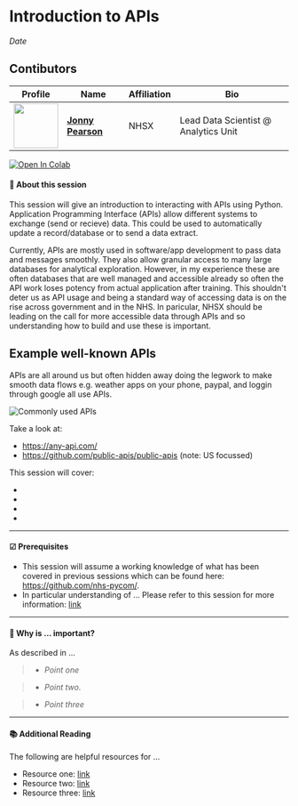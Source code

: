 # Introduction to APIs
*Date*

## Contibutors

| Profile         | Name     | Affiliation | Bio | 
|--------------|-----------|-----------|-----------|
| <a href="https://github.com/JRPearson500"><img src="https://avatars.githubusercontent.com/u/67793644?v=4" width="80" height="80" /></a> | **[Jonny Pearson](https://github.com/JRPearson500)** | NHSX | Lead Data Scientist @ Analytics Unit |

[![Open In Colab](https://colab.research.google.com/assets/colab-badge.svg)](https://colab.research.google.com/github/nhs-pycom/coding-club/blob/main/introduction-to-apis/introduction-to-apis.ipynb)

#### 🔎 **About this session**

This session will give an introduction to interacting with APIs using Python. Application Programming Interface (APIs) allow different systems to exchange (send or recieve) data. This could be used to automatically update a record/database or to send a data extract.

Currently, APIs are mostly used in software/app development to pass data and messages smoothly.  They also allow granular access to many large databases for analytical exploration.  However, in my experience these are often databases that are well managed and accessible already so often the API work loses potency from actual application after training.   This shouldn't deter us as API usage and being a standard way of accessing data is on the rise across government and in the NHS.  In paricular, NHSX should be leading on the call for more accessible data through APIs and so understanding how to build and use these is important.  

## Example well-known APIs

APIs are all around us but often hidden away doing the legwork to make smooth data flows e.g. weather apps on your phone, paypal, and loggin through google all use APIs.

![Commonly used APIs](https://github.com/nhs-pycom/coding-club-apis/blob/main/images/commonUses.png?raw=1)

Take a look at:

- https://any-api.com/
- https://github.com/public-apis/public-apis (note: US focussed)


This session will cover:

*   
*   
*   
*   

---

#### ☑ **Prerequisites**

- This session will assume a working knowledge of what has been covered in previous sessions which can be found here: https://github.com/nhs-pycom/.
- In particular understanding of ... Please refer to this session for more information: [link]()

---

#### 🥇 **Why is ... important?**

As described in ...

> * *Point one*

> * *Point two.*

> * *Point three*

---


#### 📚 **Additional Reading**
The following are helpful resources for ...

*   Resource one: [link]()
*   Resource two: [link]()
*   Resource three: [link]()

